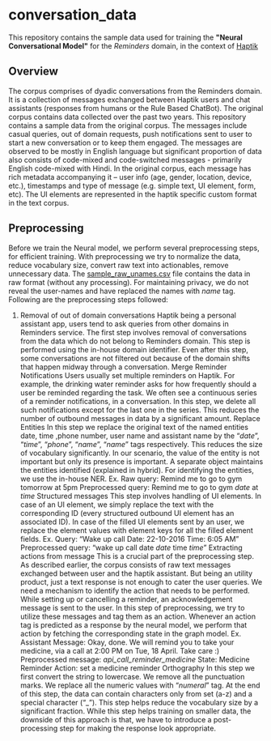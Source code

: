 # conversation_data
This repository contains the sample data used for training the **"Neural Conversational Model"** for the *Reminders* domain, in the context of [Haptik](https://www.haptik.ai)

## Overview
The corpus comprises of dyadic conversations from the Reminders domain. It is a collection of messages exchanged between Haptik users and chat assistants (responses from humans or the Rule Based ChatBot). The original corpus contains data collected over the past two years. This repository contains a sample data from the original corpus. The messages include casual queries, out of domain requests, push notifications sent to user to start a new conversation or to keep them engaged. The messages are observed to be mostly in English language but significant proportion of data also consists of code-mixed and code-switched messages - primarily English code-mixed with Hindi. In the original corpus, each message has rich metadata accompanying it – user info (age, gender, location, device, etc.), timestamps and type of message (e.g. simple text, UI element, form, etc). The UI elements are represented in the haptik specific custom format in the text corpus.

## Preprocessing
Before we train the Neural model, we perform several preprocessing steps, for efficient training. With preprocessing we try to normalize the data, reduce vocabulary size, convert raw text into actionables, remove unnecessary data.
The [sample_raw_unames.csv](sample_raw_unames.csv) file contains the data in raw format (without any processing). For maintaining privacy, we do not reveal the user-names and have replaced the names with *_name_* tag.  Following are the preprocessing steps followed:

1. Removal of out of domain conversations
Haptik being a personal assistant app, users tend to ask queries from other domains in Reminders service. The first step involves removal of conversations from the data which do not belong to Reminders domain. This step is performed using the in-house domain identifier. Even after this step, some conversations are not filtered out because of the domain shifts that happen midway through a conversation.
Merge Reminder Notifications
Users usually set multiple reminders on Haptik. For example, the drinking water reminder asks for how frequently should a user be reminded regarding the task. We often see a continuous series of a reminder notifications, in a conversation. In this step, we delete all such notifications except for the last one in the series. This reduces the number of outbound messages in data by a significant amount.
Replace Entities
In this step we replace the original text of the named entities date, time ,phone number, user name and assistant name by the “_date_”, “_time_”, “_phone_”, “_name_”, “_name_” tags respectively. This reduces the size of vocabulary significantly. In our scenario, the value of the entity is not important but only its presence is important. A separate object maintains the entities identified (explained in hybrid). For identifying the entities, we use the in-house NER.
Ex. Raw query: Remind me to go to gym tomorrow at 5pm
Preprocessed query: Remind me to go to gym _date_ at _time_ 
Structured messages
This step involves handling of UI elements. In case of an UI element, we simply replace the text with the corresponding ID (every structured outbound UI element has an associated ID). In case of the filled UI elements sent by an user, we replace the element values with element keys for all the filled element fields.
Ex. Query: 
“Wake up call
Date: 22-10-2016
Time: 6:05 AM”
Preprocessed query: “wake up call date _date_ time _time_” 
Extracting actions from message
This is a crucial part of the preprocessing step. As described earlier, the corpus consists of raw text messages exchanged between user and the haptik assistant. But being an utility product, just a text response is not enough to cater the user queries. We need a mechanism to identify the action that needs to be performed. While setting up or cancelling a reminder, an acknowledgement message is sent to the user. In this step of preprocessing, we try to utilize these messages and tag them as an action. Whenever an action tag is predicted as a response by the neural model, we perform that action by fetching the corresponding state in the graph model.
Ex. Assistant Message: Okay, done. We will remind you to take your medicine, via a call at 2:00 PM on Tue, 18 April. Take care :)
Preprocessed message: _api_call_reminder_medicine_
State: Medicine Reminder
Action: set a medicine reminder 
Orthography
In this step we first convert the string to lowercase. We remove all the punctuation marks. We replace all the numeric values with “_numeral_” tag. At the end of this step, the data can contain characters only from set (a-z) and a special character (“_”). This step helps reduce the vocabulary size by a significant fraction. While this step helps training on smaller data, the downside of this approach is that, we have to introduce a post-processing step for making the response look appropriate.

